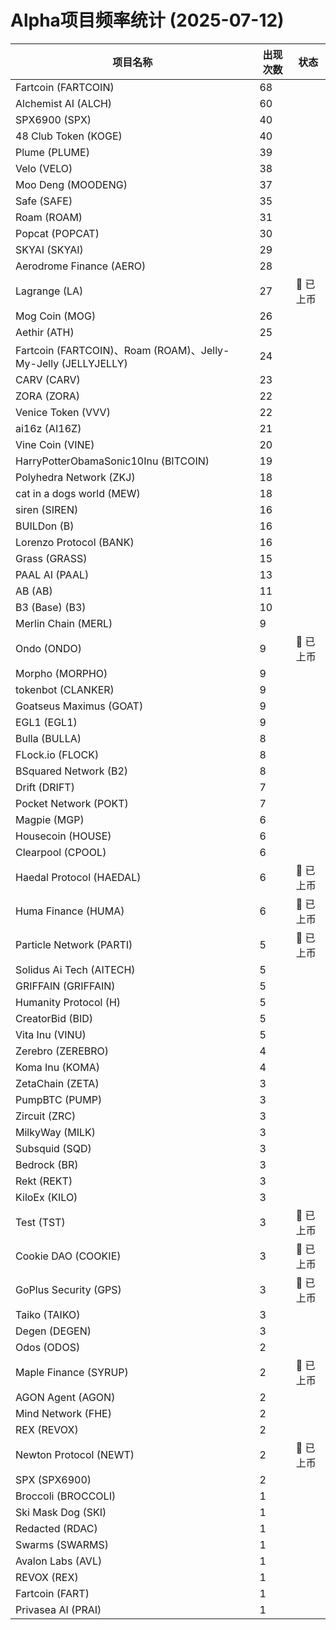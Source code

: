 # Alpha项目频率统计 (2025-07-12)

| 项目名称 | 出现次数 | 状态 |
| --- | --- | --- |
| Fartcoin (FARTCOIN) | 68 |  |
| Alchemist AI (ALCH) | 60 |  |
| SPX6900 (SPX) | 40 |  |
| 48 Club Token (KOGE) | 40 |  |
| Plume (PLUME) | 39 |  |
| Velo (VELO) | 38 |  |
| Moo Deng (MOODENG) | 37 |  |
| Safe (SAFE) | 35 |  |
| Roam (ROAM) | 31 |  |
| Popcat (POPCAT) | 30 |  |
| SKYAI (SKYAI) | 29 |  |
| Aerodrome Finance (AERO) | 28 |  |
| Lagrange (LA) | 27 | 🔔 已上币 |
| Mog Coin (MOG) | 26 |  |
| Aethir (ATH) | 25 |  |
| Fartcoin (FARTCOIN)、Roam (ROAM)、Jelly-My-Jelly (JELLYJELLY) | 24 |  |
| CARV (CARV) | 23 |  |
| ZORA (ZORA) | 22 |  |
| Venice Token (VVV) | 22 |  |
| ai16z (AI16Z) | 21 |  |
| Vine Coin (VINE) | 20 |  |
| HarryPotterObamaSonic10Inu (BITCOIN) | 19 |  |
| Polyhedra Network (ZKJ) | 18 |  |
| cat in a dogs world (MEW) | 18 |  |
| siren (SIREN) | 16 |  |
| BUILDon (B) | 16 |  |
| Lorenzo Protocol (BANK) | 16 |  |
| Grass (GRASS) | 15 |  |
| PAAL AI (PAAL) | 13 |  |
| AB (AB) | 11 |  |
| B3 (Base) (B3) | 10 |  |
| Merlin Chain (MERL) | 9 |  |
| Ondo (ONDO) | 9 | 🔔 已上币 |
| Morpho (MORPHO) | 9 |  |
| tokenbot (CLANKER) | 9 |  |
| Goatseus Maximus (GOAT) | 9 |  |
| EGL1 (EGL1) | 9 |  |
| Bulla (BULLA) | 8 |  |
| FLock.io (FLOCK) | 8 |  |
| BSquared Network (B2) | 8 |  |
| Drift (DRIFT) | 7 |  |
| Pocket Network (POKT) | 7 |  |
| Magpie (MGP) | 6 |  |
| Housecoin (HOUSE) | 6 |  |
| Clearpool (CPOOL) | 6 |  |
| Haedal Protocol (HAEDAL) | 6 | 🔔 已上币 |
| Huma Finance (HUMA) | 6 | 🔔 已上币 |
| Particle Network (PARTI) | 5 | 🔔 已上币 |
| Solidus Ai Tech (AITECH) | 5 |  |
| GRIFFAIN (GRIFFAIN) | 5 |  |
| Humanity Protocol (H) | 5 |  |
| CreatorBid (BID) | 5 |  |
| Vita Inu (VINU) | 5 |  |
| Zerebro (ZEREBRO) | 4 |  |
| Koma Inu (KOMA) | 4 |  |
| ZetaChain (ZETA) | 3 |  |
| PumpBTC (PUMP) | 3 |  |
| Zircuit (ZRC) | 3 |  |
| MilkyWay (MILK) | 3 |  |
| Subsquid (SQD) | 3 |  |
| Bedrock (BR) | 3 |  |
| Rekt (REKT) | 3 |  |
| KiloEx (KILO) | 3 |  |
| Test (TST) | 3 | 🔔 已上币 |
| Cookie DAO (COOKIE) | 3 | 🔔 已上币 |
| GoPlus Security (GPS) | 3 | 🔔 已上币 |
| Taiko (TAIKO) | 3 |  |
| Degen (DEGEN) | 3 |  |
| Odos (ODOS) | 2 |  |
| Maple Finance (SYRUP) | 2 | 🔔 已上币 |
| AGON Agent (AGON) | 2 |  |
| Mind Network (FHE) | 2 |  |
| REX (REVOX) | 2 |  |
| Newton Protocol (NEWT) | 2 | 🔔 已上币 |
| SPX (SPX6900) | 2 |  |
| Broccoli (BROCCOLI) | 1 |  |
| Ski Mask Dog (SKI) | 1 |  |
| Redacted (RDAC) | 1 |  |
| Swarms (SWARMS) | 1 |  |
| Avalon Labs (AVL) | 1 |  |
| REVOX (REX) | 1 |  |
| Fartcoin (FART) | 1 |  |
| Privasea AI (PRAI) | 1 |  |
